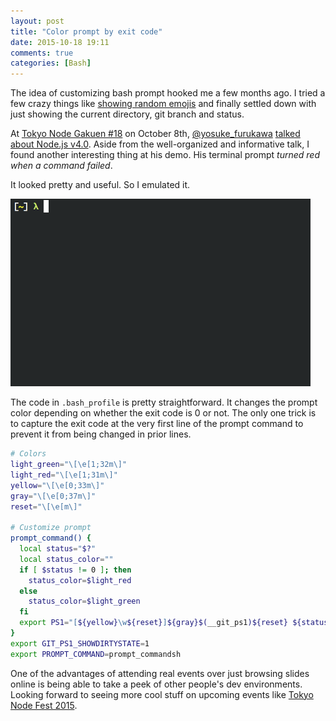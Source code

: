 ```yaml
---
layout: post
title: "Color prompt by exit code"
date: 2015-10-18 19:11
comments: true
categories: [Bash]
---
```


The idea of customizing bash prompt hooked me a few months ago. I tried a few crazy things like [showing random emojis](https://github.com/shuhei/dotfiles/commit/a45d8c88d4c02737dad397b56624895bb715f5b5) and finally settled down with just showing the current directory, git branch and status.

At [Tokyo Node Gakuen #18](http://nodejs.connpass.com/event/20646/) on October 8th, [@yosuke_furukawa](https://twitter.com/yosuke_furukawa) [talked about Node.js v4.0](https://speakerdeck.com/yosuke_furukawa/node-dot-js-v4-falsehua-number-tng18). Aside from the well-organized and informative talk, I found another interesting thing at his demo. His terminal prompt *turned red when a command failed*.

It looked pretty and useful. So I emulated it.

![Changing prompt color ](/images/prompt-exit-code.gif)

The code in `.bash_profile` is pretty straightforward. It changes the prompt color depending on whether the exit code is 0 or not. The only one trick is to capture the exit code at the very first line of the prompt command to prevent it from being changed in prior lines.

```sh
# Colors
light_green="\[\e[1;32m\]"
light_red="\[\e[1;31m\]"
yellow="\[\e[0;33m\]"
gray="\[\e[0;37m\]"
reset="\[\e[m\]"

# Customize prompt
prompt_command() {
  local status="$?"
  local status_color=""
  if [ $status != 0 ]; then
    status_color=$light_red
  else
    status_color=$light_green
  fi
  export PS1="[${yellow}\w${reset}]${gray}$(__git_ps1)${reset} ${status_color}λ${reset} "
}
export GIT_PS1_SHOWDIRTYSTATE=1
export PROMPT_COMMAND=prompt_commandsh
```

One of the advantages of attending real events over just browsing slides online is being able to take a peek of other people's dev environments. Looking forward to seeing more cool stuff on upcoming events like [Tokyo Node Fest 2015](http://nodefest.jp/2015/).
